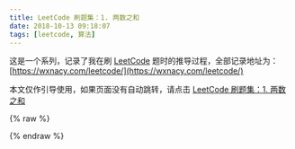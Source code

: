 ```yaml
---
title: LeetCode 刷题集：1. 两数之和
date: 2018-10-13 09:18:07
tags: [leetcode, 算法]
---
```


这是一个系列，记录了我在刷 [LeetCode](https://leetcode-cn.com/problemset/all/) 题时的推导过程，全部记录地址为：[https://wxnacy.com/leetcode/](https://wxnacy.com/leetcode/)

<!-- more -->
<!-- toc -->

本文仅作引导使用，如果页面没有自动跳转，请点击 [LeetCode 刷题集：1. 两数之和](/leetcode/problems/1-two-sum/)

{% raw %}
<script language="javascript" type="text/javascript">
       window.location.href='/leetcode/problems/1-two-sum/'
</script>
{% endraw %}
